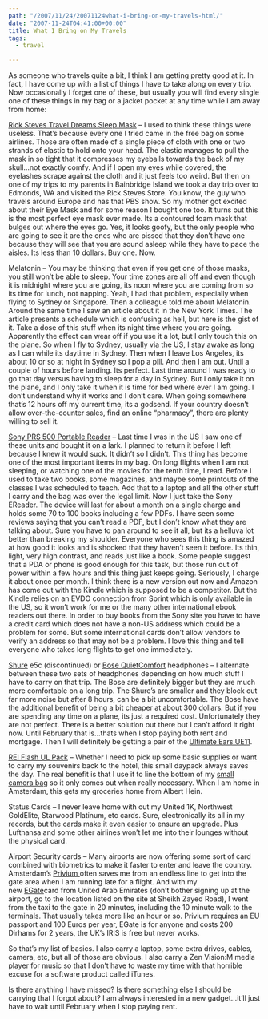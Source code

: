 ```yaml
---
path: "/2007/11/24/20071124what-i-bring-on-my-travels-html/" 
date: "2007-11-24T04:41:00+00:00" 
title: What I Bring on My Travels
tags:
  - travel

---
```


  <p>
    As someone who travels quite a bit, I think I am getting pretty good at it. In fact, I have come up with a list of things I have to take along on every trip. Now occasionally I forget one of these, but usually you will find every single one of these things in my bag or a jacket pocket at any time while I am away from home:
  </p>
  
  <p>
    <a href="http://travelstore.ricksteves.com/catalog/index.cfm?fuseaction=product&theParentId=126&id=301" target="_blank">Rick Steves Travel Dreams Sleep Mask</a> &#8211; I used to think these things were useless. That&#8217;s because every one I tried came in the free bag on some airlines. Those are often made of a single piece of cloth with one or two strands of elastic to hold onto your head. The elastic manages to pull the mask in so tight that it compresses my eyeballs towards the back of my skull&#8230;not exactly comfy. And if I open my eyes while covered, the eyelashes scrape against the cloth and it just feels too weird. But then on one of my trips to my parents in Bainbridge Island we took a day trip over to Edmonds, WA and visited the Rick Steves Store. You know, the guy who travels around Europe and has that PBS show. So my mother got excited about their Eye Mask and for some reason I bought one too. It turns out this is the most perfect eye mask ever made. Its a contoured foam mask that bulges out where the eyes go. Yes, it looks goofy, but the only people who are going to see it are the ones who are pissed that they don&#8217;t have one because they will see that you are sound asleep while they have to pace the aisles. Its less than 10 dollars. Buy one. Now.
  </p>
  
  <p>
    Melatonin &#8211; You may be thinking that even if you get one of those masks, you still won&#8217;t be able to sleep. Your time zones are all off and even though it is midnight where you are going, its noon where you are coming from so its time for lunch, not napping. Yeah, I had that problem, especially when flying to Sydney or Singapore. Then a colleague told me about Melatonin. Around the same time I saw an article about it in the New York Times. The article presents a schedule which is confusing as hell, but here is the gist of it. Take a dose of this stuff when its night time where you are going. Apparently the effect can wear off if you use it a lot, but I only touch this on the plane. So when I fly to Sydney, usually via the US, I stay awake as long as I can while its daytime in Sydney. Then when I leave Los Angeles, its about 10 or so at night in Sydney so I pop a pill. And then I am out. Until a couple of hours before landing. Its perfect. Last time around I was ready to go that day versus having to sleep for a day in Sydney. But I only take it on the plane, and I only take it when it is time for bed where ever I am going. I don&#8217;t understand why it works and I don&#8217;t care. When going somewhere that&#8217;s 12 hours off my current time, its a godsend. If your country doesn&#8217;t allow over-the-counter sales, find an online &#8220;pharmacy&#8221;, there are plenty willing to sell it.
  </p>
  
  <p>
    <a href="http://www.sonystyle.com/webapp/wcs/stores/servlet/CategoryDisplay?catalogId=10551&storeId=10151&langId=-1&categoryId=8198552921644512778" target="_blank">Sony PRS 500 Portable Reader</a> &#8211; Last time I was in the US I saw one of these units and bought it on a lark. I planned to return it before I left because I knew it would suck. It didn&#8217;t so I didn&#8217;t. This thing has become one of the most important items in my bag. On long flights when I am not sleeping, or watching one of the movies for the tenth time, I read. Before I used to take two books, some magazines, and maybe some printouts of the classes I was scheduled to teach. Add that to a laptop and all the other stuff I carry and the bag was over the legal limit. Now I just take the Sony EReader. The device will last for about a month on a single charge and holds some 70 to 100 books including a few PDFs. I have seen some reviews saying that you can&#8217;t read a PDF, but I don&#8217;t know what they are talking about. Sure you have to pan around to see it all, but its a helluva lot better than breaking my shoulder. Everyone who sees this thing is amazed at how good it looks and is shocked that they haven&#8217;t seen it before. Its thin, light, very high contrast, and reads just like a book. Some people suggest that a PDA or phone is good enough for this task, but those run out of power within a few hours and this thing just keeps going. Seriously, I charge it about once per month. I think there is a new version out now and Amazon has come out with the Kindle which is supposed to be a competitor. But the Kindle relies on an EVDO connection from Sprint which is only available in the US, so it won&#8217;t work for me or the many other international&nbsp;ebook readers out there. In order to buy books from the Sony site you have to have a credit card which does not have a non-US address which could be a problem for some. But some international cards don&#8217;t allow vendors to verify an address so that may not be a problem. I love this thing and tell everyone who takes long flights to get one immediately.
  </p>
  
  <p>
    <a href="http://www.shure.com/PersonalAudio/Products/Earphones/index.htm" target="_blank" class="broken_link">Shure</a>&nbsp;e5c (discontinued) or&nbsp;<a href="http://www.bose.com/controller?event=VIEW_PRODUCT_PAGE_EVENT&product=qc3_headphones_index&ck=0" target="_blank">Bose QuietComfort</a>&nbsp;headphones &#8211; I alternate between these two sets of headphones depending on how much stuff I have to carry on that trip. The Bose are definitely bigger but they are much more comfortable on a long trip. The Shure&#8217;s are smaller and they block out far more noise but after 8 hours, can be a bit uncomfortable. The Bose have the additional benefit of being&nbsp;a bit cheaper at about 300 dollars. But if you are spending any time on a plane, its just a required cost. Unfortunately they are not perfect. There is a better solution out there but I can&#8217;t afford it right now. Until February that is&#8230;thats when I stop paying both rent and mortgage. Then I will definitely be getting a pair of the&nbsp;<a href="http://www.ultimateears.com/_ultimateears/products/custom/ue11pro_description.php" target="_blank" class="broken_link">Ultimate Ears UE11</a>.
  </p>
  
  <p>
    <a href="http://www.rei.com/product/747522" target="_blank">REI Flash UL Pack</a>&nbsp;&#8211; Whether I need to pick up some basic supplies or want to carry my souvenirs back to the hotel, this small daypack always saves the day. The real benefit is that I use it to line the bottom of my&nbsp;<a href="http://www.tiffen.com/displayproduct.html?tablename=domke&itemnum=700-52B" target="_blank">small camera bag</a>&nbsp;so it only comes out when really necessary. When I am home in Amsterdam, this gets my groceries home from Albert Hein.
  </p>
  
  <p>
    Status Cards &#8211; I never leave home with out my United 1K, Northwest GoldElite, Starwood Platinum, etc cards. Sure, electronically its all in my records, but the cards make it even easier to ensure an upgrade. Plus Lufthansa and some other airlines won&#8217;t let me into their lounges without the physical card.
  </p>
  
  <p>
    Airport Security cards &#8211; Many airports are now offering some sort of card combined with biometrics to make it faster to enter and leave the country. Amsterdam&#8217;s&nbsp;<a title="Privium" href="http://www.schiphol.nl/privium/privium.jsp" class="broken_link">Privium&nbsp;</a>often saves me from an endless line to get into the gate area when I am running late for a flight. And with my new&nbsp;<a href="http://www.bti-uae.com/egate/" target="_blank" class="broken_link">EGate</a>card&nbsp;from United Arab Emirates (don&#8217;t bother signing up at the airport, go to the location listed on the site at Sheikh Zayed Road), I went from the taxi to the gate in 20 minutes, including the 10 minute walk to the terminals. That usually takes more like an hour or so. Privium requires an EU passport and 100 Euros per year, EGate is for anyone and costs 200 Dirhams for 2 years, the UK&#8217;s IRIS is free but never works.
  </p>
  
  <p>
    So that&#8217;s my list of basics. I also carry a laptop, some extra drives, cables, camera,&nbsp;etc, but all of those are obvious. I also carry a Zen Vision:M media player for music so that I don&#8217;t have to waste my time with that horrible excuse for a software product called iTunes.
  </p>
  
  <p>
    Is there anything I have missed? Is there something else I should be carrying that I forgot about? I am always interested in a new gadget&#8230;it&#8217;ll just have to wait until February when I stop paying rent.
  </p>
</div>